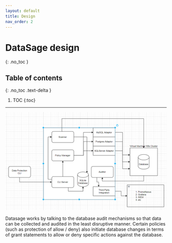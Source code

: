```yaml
---
layout: default
title: Design
nav_order: 2
---
```


# DataSage design
{: .no_toc }


## Table of contents
{: .no_toc .text-delta }

1. TOC
{:toc}

---

![Stack](/assets/images/Architecture.png)


Datasage works by talking to the database audit mechanisms so that data can be collected and audited in the least disruptive manner. Certain policies (such as protection of allow / deny) also initiate database changes in terms of grant statements to allow or deny specific actions against the database.
